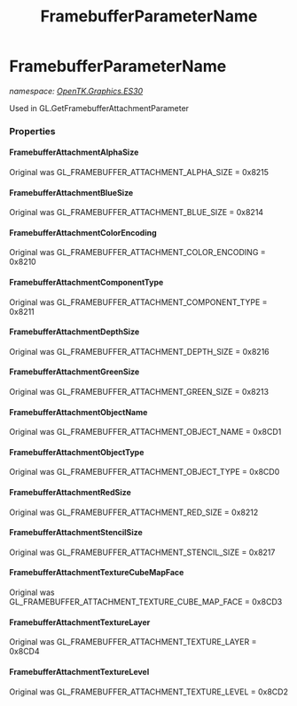 ﻿---
title: FramebufferParameterName
---

# FramebufferParameterName
_namespace: [OpenTK.Graphics.ES30](N-OpenTK.Graphics.ES30.html)_

Used in GL.GetFramebufferAttachmentParameter



### Properties

#### FramebufferAttachmentAlphaSize
Original was GL_FRAMEBUFFER_ATTACHMENT_ALPHA_SIZE = 0x8215
#### FramebufferAttachmentBlueSize
Original was GL_FRAMEBUFFER_ATTACHMENT_BLUE_SIZE = 0x8214
#### FramebufferAttachmentColorEncoding
Original was GL_FRAMEBUFFER_ATTACHMENT_COLOR_ENCODING = 0x8210
#### FramebufferAttachmentComponentType
Original was GL_FRAMEBUFFER_ATTACHMENT_COMPONENT_TYPE = 0x8211
#### FramebufferAttachmentDepthSize
Original was GL_FRAMEBUFFER_ATTACHMENT_DEPTH_SIZE = 0x8216
#### FramebufferAttachmentGreenSize
Original was GL_FRAMEBUFFER_ATTACHMENT_GREEN_SIZE = 0x8213
#### FramebufferAttachmentObjectName
Original was GL_FRAMEBUFFER_ATTACHMENT_OBJECT_NAME = 0x8CD1
#### FramebufferAttachmentObjectType
Original was GL_FRAMEBUFFER_ATTACHMENT_OBJECT_TYPE = 0x8CD0
#### FramebufferAttachmentRedSize
Original was GL_FRAMEBUFFER_ATTACHMENT_RED_SIZE = 0x8212
#### FramebufferAttachmentStencilSize
Original was GL_FRAMEBUFFER_ATTACHMENT_STENCIL_SIZE = 0x8217
#### FramebufferAttachmentTextureCubeMapFace
Original was GL_FRAMEBUFFER_ATTACHMENT_TEXTURE_CUBE_MAP_FACE = 0x8CD3
#### FramebufferAttachmentTextureLayer
Original was GL_FRAMEBUFFER_ATTACHMENT_TEXTURE_LAYER = 0x8CD4
#### FramebufferAttachmentTextureLevel
Original was GL_FRAMEBUFFER_ATTACHMENT_TEXTURE_LEVEL = 0x8CD2

